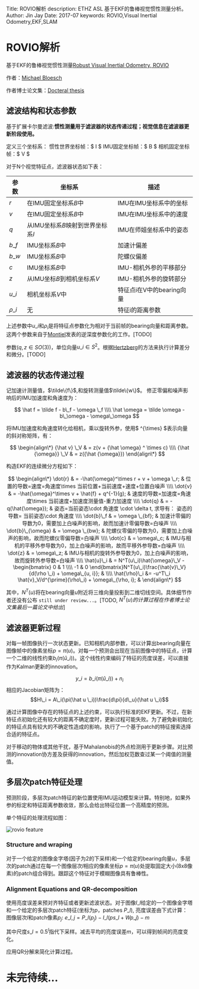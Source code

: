 Title: ROVIO解析
description:  ETHZ ASL 基于EKF的鲁棒视觉惯性测量分析。
Author: Jin Jay
Date:    2017-07
keywords: ROVIO,Visual Inertial Odometry,EKF,SLAM


# ROVIO解析

基于EKF的鲁棒视觉惯性测量[Robust Visual Inertial Odometry, ROVIO](https://github.com/ethz-asl/rovio)

作者：[Michael Bloesch](https://scholar.google.com/citations?user=fn6GhgoAAAAJ)

作者博士论文集：[Docteral thesis](http://e-collection.library.ethz.ch/eserv/eth:50763/eth-50763-02.pdf)



## 滤波结构和状态参数

基于扩展卡尔曼滤波:**惯性测量用于滤波器的状态传递过程；视觉信息在滤波器更新阶段使用。**

定义三个坐标系：
惯性世界坐标帧：$ I $
IMU固定坐标帧：$ B $
相机固定坐标帧：$ V $

对于N个视觉特征点，滤波器状态如下表：

参数 | 坐标系 | 描述
-|-|-
 $r$ | 在IMU固定坐标系$B$中 | IMU在IMU坐标系中的坐标
 $v$ | 在IMU固定坐标系$B$中 |  IMU在IMU坐标系中的速度
 $q$ | 从IMU坐标系$B$映射到世界坐标系$I$ |  IMU在师姐坐标系中的姿态
 $b\_f$ | IMU坐标系$B$中 | 加速计偏差
 $b\_w$ | IMU坐标系$B$中 | 陀螺仪偏差
 $c$ | IMU坐标系$B$中 |  IMU-相机外参的平移部分
 $z$ | 从IMU坐标$B$到相机坐标系$V$ | IMU-相机外参的旋转部分
$u\_i$ | 相机坐标系$V$中 | 特征点i在V中的bearing向量
$\rho\_i$| 无 | 特征i的距离参数

上述参数中$u\_i$和$\rho_i$是将特征点参数化为相对于当前帧的bearing向量和距离参数。这两个参数来自于[Montiel](https://spiral.imperial.ac.uk/bitstream/10044/1/5743/1/inverse-depth-slam.pdf)发表的逆深度参数化的工作。[TODO] 

参数$(q,z\in SO(3))$，单位向量$u\_i \in S^2$。根据[Hertzberg](https://arxiv.org/abs/1107.1119)的方法来执行计算差分和微分。[TODO]

## 滤波器的状态传递过程

记加速计测量值，$\tilde\{f\}$,和旋转测量值$\tilde\{w\}$。
修正零偏和噪声影响后的IMU加速度和角速度为：

$$
\hat f = \tilde f - b\_f - \omega \_f \\\\
\hat \omega = \tilde \omega  - b\_\omega - \omega\_\omega 
$$

将IMU加速度和角速度转化给相机，乘以旋转外参，使用$ ^{\times} $表示向量的斜对称矩阵，有：

$$
\begin{align\*}
{\hat v} \_V & = z(v + {\hat \omega} ^ \times c) \\\\ 
{\hat {\omega}} \_V & = z({\hat {\omega}}) 
\end{align\*}
$$

构造EKF的连续微分方程如下：

$$
\begin{align\*}
\dot{r} & = -\hat{\omega}^\times r + v + \omega \_r; & 位置的导数=速度=角速度\times 当前位置+当前速度+速度+位置白噪声 \\\\
\dot{v} & = -\hat{\omega}^\times v + \hat{f} + q^{-1}(g); & 速度的导数=加速度=角速度\times 当前速度+加速度测量值-重力加速度 \\\\
\dot{q} & = -q(\hat{\omega}); & 姿态=当前姿态\cdot 角速度 \cdot \delta t, 求导有： 姿态的导数= 当前姿态\cdot 角速度 \\\\
\dot{b}\_f & = \omega \_{bf}; & 加速计零偏的导数为0，需要加上白噪声的影响，故而加速计零偏导数=白噪声 \\\\ 
\dot{b}\_{\omega} & = \omega \_{bw}; & 陀螺仪零偏的导数为0，需要加上白噪声的影响，故而陀螺仪零偏导数=白噪声 \\\\ 
\dot{c} & = \omega\_c; & IMU与相机的平移外参导数为0，加上白噪声的影响，故而平移外参导数=白噪声 \\\\
\dot{z} & = \omega\_z; & IMU与相机的旋转外参导数为0，加上白噪声的影响，故而旋转外参导数=白噪声 \\\\
\hat{u}\_i & = N^T(u\_i)\hat{\omega}\_V - \begin{bmatrix} 0 & 1 \\\\ -1 & 0 \end{bmatrix}N^T(u\_i)\frac{\hat{v}\_V}{d(\rho \_i) + \omega\_{u, i}}; & \\\\
\hat{\rho}\_i &= -u^T\_i \hat{v}_V/d^{\prime}(\rho\_i) + \omega\_{\rho, i}; & 
\end{align\*}
$$

其中，$N^T(u)$将在bearing向量$u$附近将三维向量投影到二维切线空间。具体细节作者还没有公布 `still under review...`。[TODO, $N^T(u)的计算过程在作者博士论文集最后一篇论文中给出$]

## 滤波器更新过程

对每一帧图像执行一次状态更新。已知相机内部参数，可以计算出bearing向量在图像帧中的像素坐标$p=\pi (u)$。对每一个预测会出现在当前图像中的特征点，计算一个二维的线性约束$b_i(\pi(\hat u \_i ))$。这个线性约束编码了特征的亮度误差，可以直接作为Kalman更新的innovation。

$$y\_i = b\_i(\pi(\hat u \_i)) + n_i$$
相应的Jacobian矩阵为：
$$H\_i = A\_i(\pi(\hat u \_i))\frac{d\pi}{d\_u}(\hat u \_i)$$

通过计算图像中存在的特征点的上述约束，可以执行标准的EKF更新。不过，在新特征点初始化还有较大的距离不确定度时，更新过程可能失败。为了避免新初始化的特征点具有较大的不确定性造成的影响，执行了一个基于patch的特征搜索选择合适的特征点。

对于移动的物体或其他干扰，基于Mahalanobis的外点检测用于更新步骤。对比预测的innovation协方差及获得的innovation，然后加权范数查过某一个阈值的测量值。

## 多层次patch特征处理
预测阶段，多层次patch特征的新位置使用IMU运动模型来计算。特别地，如果外参的标定和特征距离参数收敛，那么会给出特征位置一个高精度的预测。

单个特征的处理流程如图：

![rovio feature](https://ijinjay.github.io/images/rovio_feature.png)

### Structure and wraping

对于一个给定的图像金字塔(因子为2的下采样)和一个给定的bearing向量$u$，多层次的patch通过在每一个图像层次$l$相应的像素坐标$p=\pi(u)$处提取固定大小(8x8像素)的patch组合得到。跟踪这个特征对于模糊图像具有鲁棒性。

### Alignment Equations and QR-decomposition
使用亮度误差来预对齐特征或者更新滤波状态。对于图像$I\_l$给定的一个图像金字塔和一个给定的多层次patch特征(坐标为$p$，patches $P\_l$), 亮度误差由下式计算：
图像层次$l$和patch像素$p_j$:
$e\_{l,j} = P\_l(p_j) - I\_l(ps\_l + Wp\_j) -m$

其中尺度$s\_l = 0.5^l$指代下采样。减去平均的亮度误差$m$，可以得到帧间的亮度变化。

应用QR分解来简化计算过程。

# 未完待续...

































